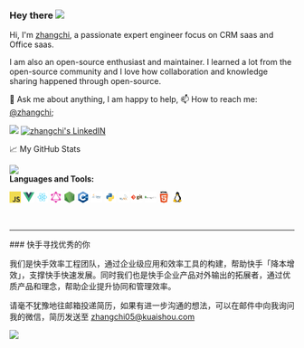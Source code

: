 
### Hey there <img src="https://media.giphy.com/media/hvRJCLFzcasrR4ia7z/giphy.gif" width="25px">




Hi, I'm [zhangchi](https://www.yuque.com/zhangchi-qjghq), a passionate expert engineer focus on CRM saas and Office saas.

I am also an open-source enthusiast and maintainer. I learned a lot from the open-source community and I love how collaboration and knowledge sharing happened through open-source.

💬 Ask me about anything, I am happy to help, 📫 How to reach me: [@zhangchi](https://www.yuque.com/zhangchi-qjghq);

![](https://visitor-badge.glitch.me/badge?page_id=fancylife.fancylife) <a href="https://www.linkedin.com/in/%E9%A9%B0-%E5%BC%A0-60669710a/">
  <img  alt="zhangchi's LinkedIN" width="22px" src="https://raw.githubusercontent.com/peterthehan/peterthehan/master/assets/linkedin.svg" />
</a>


📈 My GitHub Stats

<img align="left" style="display:block;width:500px;" src="https://github-readme-stats.vercel.app/api?username=fancylife&show_icons=true&icon_color=805AD5&text_color=718096&bg_color=ffffff&hide_title=true" />

**Languages and Tools:**  

<code><img height="20" src="https://raw.githubusercontent.com/github/explore/80688e429a7d4ef2fca1e82350fe8e3517d3494d/topics/javascript/javascript.png"></code>
<code><img height="20" src="https://raw.githubusercontent.com/github/explore/80688e429a7d4ef2fca1e82350fe8e3517d3494d/topics/vue/vue.png"></code>
<code><img height="20" src="https://raw.githubusercontent.com/github/explore/80688e429a7d4ef2fca1e82350fe8e3517d3494d/topics/react/react.png"></code>
<code><img height="20" src="https://raw.githubusercontent.com/github/explore/5c058a388828bb5fde0bcafd4bc867b5bb3f26f3/topics/graphql/graphql.png"></code>
<code><img height="20" src="https://raw.githubusercontent.com/github/explore/80688e429a7d4ef2fca1e82350fe8e3517d3494d/topics/nodejs/nodejs.png"></code>
<code><img height="20" src="https://raw.githubusercontent.com/github/explore/80688e429a7d4ef2fca1e82350fe8e3517d3494d/topics/cpp/cpp.png"></code>
<code><img height="20" src="https://raw.githubusercontent.com/github/explore/80688e429a7d4ef2fca1e82350fe8e3517d3494d/topics/java/java.png"></code>
<code><img height="20" src="https://raw.githubusercontent.com/github/explore/80688e429a7d4ef2fca1e82350fe8e3517d3494d/topics/python/python.png"></code>
<code><img height="20" src="https://raw.githubusercontent.com/github/explore/80688e429a7d4ef2fca1e82350fe8e3517d3494d/topics/mysql/mysql.png"></code>
<code><img height="20" src="https://raw.githubusercontent.com/github/explore/80688e429a7d4ef2fca1e82350fe8e3517d3494d/topics/git/git.png"></code>
<code><img height="20" src="https://raw.githubusercontent.com/github/explore/80688e429a7d4ef2fca1e82350fe8e3517d3494d/topics/mongodb/mongodb.png"></code>
<code><img height="20" src="https://raw.githubusercontent.com/github/explore/80688e429a7d4ef2fca1e82350fe8e3517d3494d/topics/html/html.png"></code>
<code><img height="20" src="https://raw.githubusercontent.com/github/explore/80688e429a7d4ef2fca1e82350fe8e3517d3494d/topics/linux/linux.png"></code>


<br/>
<hr>
### 快手寻找优秀的你

我们是快手效率工程团队，通过企业级应用和效率工具的构建，帮助快手「降本增效」，支撑快手快速发展。同时我们也是快手企业产品对外输出的拓展者，通过优质产品和理念，帮助企业提升协同和管理效率。

请毫不犹豫地往邮箱投递简历，如果有进一步沟通的想法，可以在邮件中向我询问我的微信，简历发送至 zhangchi05@kuaishou.com

<img align="left" src="https://static.yximgs.com/udata/pkg/fe/kwai_home_logo.9fa14a37.png">




